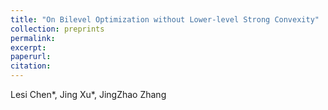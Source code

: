```yaml
---
title: "On Bilevel Optimization without Lower-level Strong Convexity"
collection: preprints
permalink: 
excerpt: 
paperurl: 
citation: 
---
```

Lesi Chen\*, Jing Xu\*, JingZhao Zhang